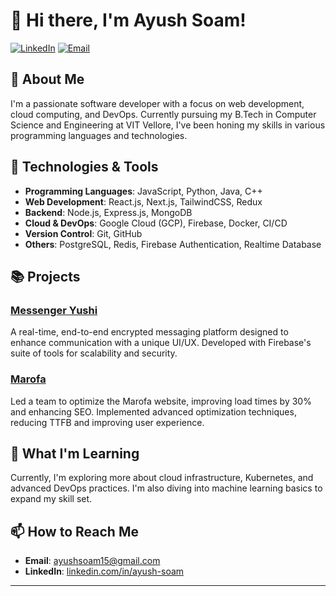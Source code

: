 # 👋 Hi there, I'm Ayush Soam!

[![LinkedIn](https://img.shields.io/badge/LinkedIn-Connect-blue)](https://www.linkedin.com/in/ayush-soam-7556aa19a)
[![Email](https://img.shields.io/badge/Email-Contact-green)](mailto:ayushsoam15@gmail.com)

## 🚀 About Me

I'm a passionate software developer with a focus on web development, cloud computing, and DevOps. Currently pursuing my B.Tech in Computer Science and Engineering at VIT Vellore, I've been honing my skills in various programming languages and technologies.

## 🔧 Technologies & Tools

- **Programming Languages**: JavaScript, Python, Java, C++
- **Web Development**: React.js, Next.js, TailwindCSS, Redux
- **Backend**: Node.js, Express.js, MongoDB
- **Cloud & DevOps**: Google Cloud (GCP), Firebase, Docker, CI/CD
- **Version Control**: Git, GitHub
- **Others**: PostgreSQL, Redis, Firebase Authentication, Realtime Database

## 📚 Projects

### [Messenger Yushi](https://github.com/HriGrit/Yushi)
A real-time, end-to-end encrypted messaging platform designed to enhance communication with a unique UI/UX. Developed with Firebase's suite of tools for scalability and security.

### [Marofa](https://marofa-2279c.web.app/)
Led a team to optimize the Marofa website, improving load times by 30% and enhancing SEO. Implemented advanced optimization techniques, reducing TTFB and improving user experience.

## 🌱 What I'm Learning

Currently, I'm exploring more about cloud infrastructure, Kubernetes, and advanced DevOps practices. I'm also diving into machine learning basics to expand my skill set.

## 📫 How to Reach Me

- **Email**: ayushsoam15@gmail.com
- **LinkedIn**: [linkedin.com/in/ayush-soam](https://www.linkedin.com/in/ayush-soam-7556aa19a)

---
